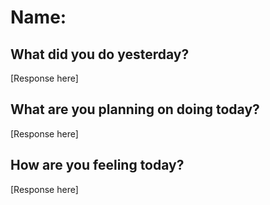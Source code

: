 # Name: 

## What did you do yesterday? 

[Response here]

## What are you planning on doing today? 

[Response here]

## How are you feeling today? 

[Response here]